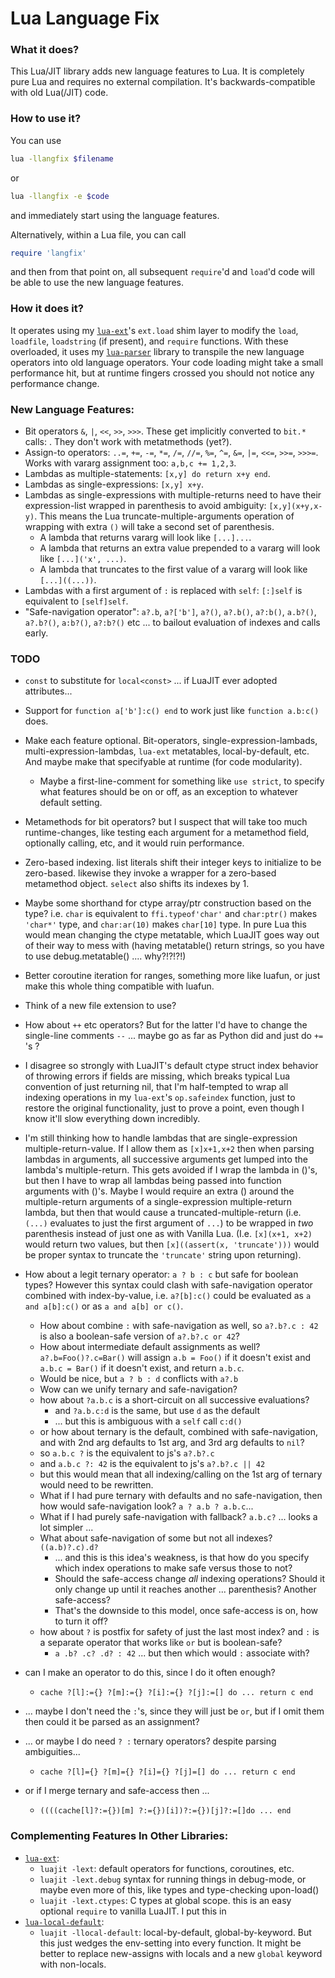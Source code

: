 # Lua Language Fix

### What it does?
This Lua/JIT library adds new language features to Lua.  It is completely pure Lua and requires no external compilation.
It's backwards-compatible with old Lua(/JIT) code.

### How to use it?

You can use

``` sh
lua -llangfix $filename
```

or

``` sh
lua -llangfix -e $code
```
and immediately start using the language features.

Alternatively, within a Lua file, you can call

``` Lua
require 'langfix'
```
and then from that point on, all subsequent `require`'d and `load`'d code will be able to use the new language features.

### How it does it?
It operates using my [`lua-ext`](https://github.com/thenumbernine/lua-ext)'s `ext.load` shim layer to modify the `load`, `loadfile`, `loadstring` (if present), and `require` functions.
With these overloaded, it uses my [`lua-parser`](https://github.com/thenumbernine/lua-parser) library to transpile the new language operators into old language operators.  Your code loading might take a small performance hit, but at runtime fingers crossed you should not notice any performance change.

### New Language Features:
- Bit operators `&`, `|`, `<<`, `>>`, `>>>`.  These get implicitly converted to `bit.*` calls: .  They don't work with metatmethods (yet?).
- Assign-to operators: `..=`, `+=`, `-=`, `*=`, `/=`, `//=`, `%=`, `^=`, `&=`, `|=`, `<<=`, `>>=`, `>>>=`.  Works with vararg assignment too: `a,b,c += 1,2,3`.
- Lambdas as multiple-statements: `[x,y] do return x+y end`.
- Lambdas as single-expressions: `[x,y] x+y`.
- Lambdas as single-expressions with multiple-returns need to have their expression-list wrapped in parenthesis to avoid ambiguity: `[x,y](x+y,x-y)`.
	This means the Lua truncate-multiple-arguments operation of wrapping with extra `()` will take a second set of parenthesis.
	- A lambda that returns vararg will look like `[...]...`.
	- A lambda that returns an extra value prepended to a vararg will look like `[...]('x', ...)`.
	- A lambda that truncates to the first value of a vararg will look like `[...]((...))`.
- Lambdas with a first argument of `:` is replaced with `self`: `[:]self` is equivalent to `[self]self`.
- "Safe-navigation operator": `a?.b`, `a?['b']`, `a?()`, `a?.b()`, `a?:b()`, `a.b?()`, `a?.b?()`, `a:b?()`, `a?:b?()` etc ... to bailout evaluation of indexes and calls early.

### TODO
- `const` to substitute for `local<const>` ... if LuaJIT ever adopted attributes...
- Support for `function a['b']:c() end` to work just like `function a.b:c()` does.
- Make each feature optional.  Bit-operators, single-expression-lambads, multi-expression-lambdas, `lua-ext` metatables, local-by-default, etc.   And maybe make that specifyable at runtime (for code modularity).
	- Maybe a first-line-comment for something like `use strict`, to specify what features should be on or off, as an exception to whatever default setting.
- Metamethods for bit operators? but I suspect that will take too much runtime-changes, like testing each argument for a metamethod field, optionally calling, etc, and it would ruin performance.
- Zero-based indexing.  list literals shift their integer keys to initialize to be zero-based.  likewise they invoke a wrapper for a zero-based metamethod object.  `select` also shifts its indexes by 1.
- Maybe some shorthand for ctype array/ptr construction based on the type? i.e. `char` is equivalent to `ffi.typeof'char'` and `char:ptr()` makes `'char*'` type, and `char:ar(10)` makes `char[10]` type.
	In pure Lua this would mean changing the ctype metatable, which LuaJIT goes way out of their way to mess with (having metatable() return strings, so you have to use debug.metatable() .... why?!?!?!)
- Better coroutine iteration for ranges, something more like luafun, or just make this whole thing compatible with luafun.
- Think of a new file extension to use?
- How about `++` etc operators?  But for the latter I'd have to change the single-line comments `--` ...  maybe go as far as Python did and just do `+=` 's ?
- I disagree so strongly with LuaJIT's default ctype struct index behavior of throwing errors if fields are missing, which breaks typical Lua convention of just returning nil, that I'm half-tempted to wrap all indexing operations in my `lua-ext`'s `op.safeindex` function, just to restore the original functionality, just to prove a point, even though I know it'll slow everything down incredibly.
- I'm still thinking how to handle lambdas that are single-expression multiple-return-value.
	If I allow them as `[x]x+1,x+2` then when parsing lambdas in arguments, all successive arguments get lumped into the lambda's multiple-return.
		This gets avoided if I wrap the lambda in ()'s, but then I have to wrap all lambdas being passed into function arguments with ()'s.
	Maybe I would require an extra () around the multiple-return arguments of a single-expression multiple-return lambda, but then that would cause a truncated-multiple-return (i.e. `(...)` evaluates to just the first argument of `...`) to be wrapped in *two* parenthesis instead of just one as with Vanilla Lua.
	(I.e. `[x](x+1, x+2)` would return two values, but then `[x]((assert(x, 'truncate')))` would be proper syntax to truncate the `'truncate'` string upon returning).

- How about a legit ternary operator: `a ? b : c` but safe for boolean types?  However this syntax could clash with safe-navigation operator combined with index-by-value, i.e. `a?[b]:c()` could be evaluated as `a and a[b]:c()` or as `a and a[b] or c()`.
	- How about combine `:` with safe-navigation as well, so `a?.b?.c : 42` is also a boolean-safe version of `a?.b?.c or 42`?
 	- How about intermediate default assignments as well? `a?.b=Foo()?.c=Bar()` will assign `a.b = Foo()` if it doesn't exist and `a.b.c = Bar()` if it doesn't exist, and return `a.b.c`.
	- Would be nice, but `a ? b : d` conflicts with `a?.b`
	- Wow can we unify ternary and safe-navigation?
	- how about `?a.b.c` is a short-circuit on all successive evaluations?
		- and `?a.b.c:d` is the same, but use `d` as the default 
		- ... but this is ambiguous with a `self` call `c:d()`
	- or how about ternary is the default, combined with safe-navigation, and with 2nd arg defaults to 1st arg, and 3rd arg defaults to `nil`?
	-  so `a.b.c ?` is the equivalent to js's `a?.b?.c`
	-  and `a.b.c ?: 42` is the equivalent to js's `a?.b?.c || 42`
	- but this would mean that all indexing/calling on the 1st arg of ternary would need to be rewritten.
	- What if I had pure ternary with defaults and no safe-navigation, then how would safe-navigation look? `a ? a.b ? a.b.c`...
	- What if I had purely safe-navigation with fallback? `a.b.c?` ... looks a lot simpler ...
	- What about safe-navigation of some but not all indexes?  `((a.b)?.c).d?` 
		- ... and this is this idea's weakness, is that how do you specify which index operations to make safe versus those to not?  
		- Should the safe-access change *all* indexing operations?  Should it only change up until it reaches another ... parenthesis?  Another safe-access?
		- That's the downside to this model, once safe-access is on, how to turn it off?
	- how about `?` is postfix for safety of just the last most index?  and `:` is a separate operator that works like `or` but is boolean-safe?
		- `a .b? .c? .d? : 42` ... but then which would `:` associate with?

- can I make an operator to do this, since I do it often enough?
	- `cache ?[l]:={} ?[m]:={} ?[i]:={} ?[j]:=[] do ... return c end`
- ... maybe I don't need the `:`'s, since they will just be `or`, but if I omit them then could it be parsed as an assignment?
- ... or maybe I do need `? :` ternary operators? despite parsing ambiguities...
	- `cache ?[l]={} ?[m]={} ?[i]={} ?[j]=[] do ... return c end`
- or if I merge ternary and safe-access then ...
	-  `((((cache[l]?:={})[m] ?:={})[i])?:={})[j]?:=[]do ... end`


### Complementing Features In Other Libraries:
- [`lua-ext`](https://github.com/thenumbernine/lua-ext):
	- `luajit -lext`: default operators for functions, coroutines, etc.
	- `luajit -lext.debug` syntax for running things in debug-mode, or maybe even more of this, like types and type-checking upon-load()
	- `luajit -lext.ctypes`: C types at global scope. this is an easy optional `require` to vanilla LuaJIT.  I put this in
- [`lua-local-default`](https://github.com/thenumbernine/lua-local-default):
	- `luajit -llocal-default`: local-by-default, global-by-keyword.  But this just wedges the env-setting into every function.  It might be better to replace new-assigns with locals and a new `global` keyword with non-locals.
